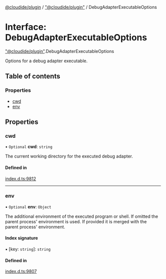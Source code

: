 [@cloudide/plugin](../README.md) / ["@cloudide/plugin"](../modules/_cloudide_plugin_.md) / DebugAdapterExecutableOptions

# Interface: DebugAdapterExecutableOptions

["@cloudide/plugin"](../modules/_cloudide_plugin_.md).DebugAdapterExecutableOptions

Options for a debug adapter executable.

## Table of contents

### Properties

- [cwd](cloudide_plugin_.DebugAdapterExecutableOptions.md#cwd)
- [env](cloudide_plugin_.DebugAdapterExecutableOptions.md#env)

## Properties

### cwd

• `Optional` **cwd**: `string`

The current working directory for the executed debug adapter.

#### Defined in

[index.d.ts:9812](https://github.com/shuyaqian/cloudide-plugin-api/blob/26b31b9/index.d.ts#L9812)

___

### env

• `Optional` **env**: `Object`

The additional environment of the executed program or shell. If omitted
the parent process' environment is used. If provided it is merged with
the parent process' environment.

#### Index signature

▪ [key: `string`]: `string`

#### Defined in

[index.d.ts:9807](https://github.com/shuyaqian/cloudide-plugin-api/blob/26b31b9/index.d.ts#L9807)
